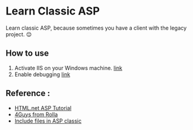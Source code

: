 # Learn Classic ASP 

Learn classic ASP, because sometimes you have a client with the legacy project. :relieved:

## How to use
1. Activate IIS on your Windows machine. [link](https://technet.microsoft.com/en-us/library/cc725762(v=ws.11).aspx)
2. Enable debugging [link](https://msdn.microsoft.com/en-us/library/ms241732(v=vs.100).aspx)

## Reference : 
- [HTML.net ASP Tutorial](http://html.net/tutorials/asp)
- [4Guys from Rolla](http://www.4guysfromrolla.com/)
- [Include files in ASP classic](https://stackoverflow.com/questions/2837211/equivalent-to-master-pages-in-asp-classic)
